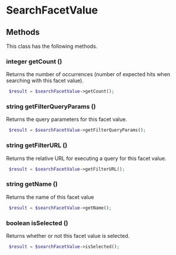 # SearchFacetValue


## Methods
This class has the following methods.


### integer getCount ()
Returns the number of occurrences (number of expected hits when searching with this facet value).

```php
 $result = $searchFacetValue->getCount();
```


### string getFilterQueryParams ()
Returns the query parameters for this facet value.

```php
 $result = $searchFacetValue->getFilterQueryParams();
```


### string getFilterURL ()
Returns the relative URL for executing a query for this facet value.

```php
 $result = $searchFacetValue->getFilterURL();
```


### string getName ()
Returns the name of this facet value

```php
 $result = $searchFacetValue->getName();
```


### boolean isSelected ()
Returns whether or not this facet value is selected.

```php
 $result = $searchFacetValue->isSelected();
```

